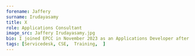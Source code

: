 ```yaml
---
forename: Jaffery
surname: Irudayasamy
title: X
role: Applications Consultant
image_src: Jaffery Irudayasamy.jpg
bio: I joined EPCC in November 2023 as an Applications Developer after completing my MSc in HPC with Data Science at the University of Edinburgh. I was also a part of the winning ISC Student Cluster Competition team, TeamEPCC 2023. To continue my interests in HPC developed through the MSc and the competition, I joined EPCC, where I'm involved in various industry and research work. In my spare time, I enjoy cooking and playing MOBA games.
tags: [Servicedesk, CSE,  Training,  ] 
---
```


